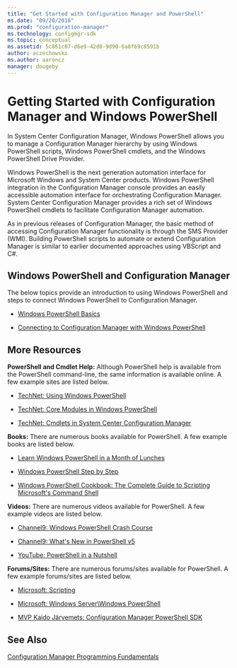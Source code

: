 ```yaml
---
title: "Get Started with Configuration Manager and PowerShell"
ms.date: "09/20/2016"
ms.prod: "configuration-manager"
ms.technology: configmgr-sdk
ms.topic: conceptual
ms.assetid: 5c861c07-d6e9-42d0-9d90-6a8f69c8591b
author: aczechowski
ms.author: aaroncz
manager: dougeby
---
```

# Getting Started with Configuration Manager and Windows PowerShell
In System Center Configuration Manager, Windows PowerShell allows you to manage a Configuration Manager hierarchy by using Windows PowerShell scripts, Windows PowerShell cmdlets, and the Windows PowerShell Drive Provider.  

 Windows PowerShell is the next generation automation interface for Microsoft Windows and System Center products. Windows PowerShell integration in the Configuration Manager console provides an easily accessible automation interface for orchestrating Configuration Manager. System Center Configuration Manager provides a rich set of Windows PowerShell cmdlets to facilitate Configuration Manager automation.  

 As in previous releases of Configuration Manager, the basic method of accessing Configuration Manager functionality is through the SMS Provider (WMI). Building PowerShell scripts to automate or extend Configuration Manager is similar to earlier documented approaches using VBScript and C#.  

## Windows PowerShell and Configuration Manager  
 The below topics provide an introduction to using Windows PowerShell and steps to connect Windows PowerShell to Configuration Manager.  

-   [Windows PowerShell Basics](../../../develop/core/understand/windows-powershell-basics.md)  

-   [Connecting to Configuration Manager with Windows PowerShell](../../../develop/core/understand/connecting-to-configuration-manager-with-windows-powershell.md)  

## More Resources  
 **PowerShell and Cmdlet Help:** Although PowerShell help is available from the PowerShell command-line, the same information is available online. A few example sites are listed below.  

-   [TechNet: Using Windows PowerShell](https://msdn.microsoft.com/powershell/scripting/getting-started/fundamental/using-windows-powershell)  

-   [TechNet: Core Modules in Windows PowerShell](http://technet.microsoft.com/library/hh847741.aspx)  

-   [TechNet: Cmdlets in System Center Configuration Manager](http://technet.microsoft.com/library/jj849987.aspx)  

 **Books:** There are numerous books available for PowerShell. A few example books are listed below.  

-   [Learn Windows PowerShell in a Month of Lunches](http://www.amazon.com/Learn-Windows-PowerShell-Month-Lunches/dp/1617291080/ref=sr_1_1?s=books&ie=UTF8&qid=1383160508&sr=1-1&keywords=PowerShell)  

-   [Windows PowerShell Step by Step](https://www.amazon.com/Windows-PowerShell-Step-3rd/dp/0735675112/ref=sr_1_1?s=books&ie=UTF8&qid=1472588703&sr=1-1&keywords=Windows+PowerShell+step+by+step)  

-   [Windows PowerShell Cookbook: The Complete Guide to Scripting Microsoft's Command Shell](http://www.amazon.com/Windows-PowerShell-Cookbook-Scripting-Microsofts/dp/1449320686/ref=pd_sim_b_3)  

 **Videos:** There are numerous videos available for PowerShell. A few example videos are listed below.  

-   [Channel9: Windows PowerShell Crash Course](http://channel9.msdn.com/Events/TechEd/NorthAmerica/2012/WSV321-R)  

-   [Channel9: What's New in PowerShell v5](https://channel9.msdn.com/Blogs/Taste-of-Premier/Whats-New-in-PowerShell-v5)  

-   [YouTube: PowerShell in a Nutshell](http://www.youtube.com/watch?v=vvCtUwHN2XI)  

 **Forums/Sites:** There are numerous forums/sites available for PowerShell. A few example forums/sites are listed below.  

-   [Microsoft: Scripting](https://technet.microsoft.com/en-us/scriptcenter/default)  

-   [Microsoft: Windows Server\Windows PowerShell](http://social.technet.microsoft.com/Forums/windowsserver/home?forum=winserverpowershell)  

-   [MVP Kaido Järvemets: Configuration Manager PowerShell SDK](http://cm12sdk.net/)  

## See Also  
 [Configuration Manager Programming Fundamentals](../../../develop/core/understand/configuration-manager-programming-fundamentals.md)
